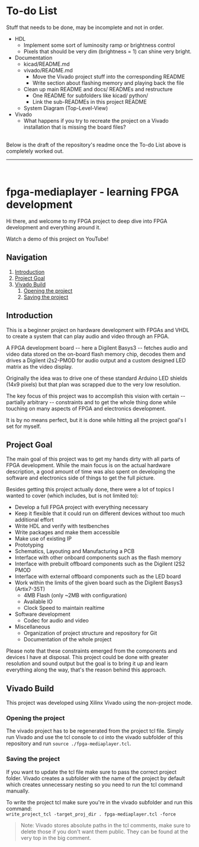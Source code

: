 
# To-do List

Stuff that needs to be done, may be incomplete and not in order.

- HDL
  - Implement some sort of luminosity ramp or brightness control
  - Pixels that should be very dim (brightness = 1) can shine very bright.
- Documentation
  - kicad/README.md
  - vivado/README.md
    - Move the Vivado project stuff into the corresponding README
    - Write section about flashing memory and playing back the file
  - Clean up main README and docs/ READMEs and restructure
    - One README for subfolders like kicad/ python/
    - Link the sub-READMEs in this project README
  - System Diagram (Top-Level-View)
- Vivado
  - What happens if you try to recreate the project on a Vivado installation that is missing the board files?

<br>
Below is the draft of the repository's readme once the To-do List above is completely worked out.

___
<br>

# fpga-mediaplayer - learning FPGA development

Hi there, and welcome to my FPGA project to deep dive into FPGA development and everything around it.

Watch a demo of this project on YouTube!

## Navigation
1. [Introduction](#introduction)
2. [Project Goal](#project-goal)
3. [Vivado Build](#vivado-build)
   1. [Opening the project](#opening-the-project)
   2. [Saving the project](#saving-the-project)

## Introduction

This is a beginner project on hardware development with FPGAs and VHDL to create a system that can
play audio and video through an FPGA.

A FPGA development board -- here a Digilent Basys3 -- fetches audio and video data stored on the on-board
flash memory chip, decodes them and drives a Digilent i2s2-PMOD for audio output and a custom designed
LED matrix as the video display.

Originally the idea was to drive one of these standard Arduino LED shields (14x9 pixels) but that plan
was scrapped due to the very low resolution.

The key focus of this project was to accomplish this vision with certain -- partially arbitrary -- constraints
and to get the whole thing done while touching on many aspects of FPGA and electronics development.

It is by no means perfect, but it is done while hitting all the project goal's I set for myself.

## Project Goal

The main goal of this project was to get my hands dirty with all parts of FPGA development.
While the main focus is on the actual hardware description, a good amount of time was also spent
on developing the software and electronics side of things to get the full picture.

Besides getting this project actually done,
there were a lot of topics I wanted to cover (which includes, but is not limited to):
- Develop a full FPGA project with everything necessary
- Keep it flexible that it could run on different devices without too much additional effort
- Write HDL and verify with testbenches
- Write packages and make them accessible
- Make use of existing IP
- Prototyping
- Schematics, Layouting and Manufacturing a PCB
- Interface with other onboard components such as the flash memory
- Interface with prebuilt offboard components such as the Digilent I2S2 PMOD
- Interface with external offboard components such as the LED board
- Work within the limits of the given board such as the Digilent Basys3 (Artix7-35T)
  - 4MB Flash (only ~2MB with configuration)
  - Available IO
  - Clock Speed to maintain realtime
- Software development
  - Codec for audio and video
- Miscellaneous
  - Organization of project structure and repository for Git
  - Documentation of the whole project

Please note that these constraints emerged from the components and devices I have at disposal.
This project could be done with greater resolution and sound output but the goal is to bring it up
and learn everything along the way, that's the reason behind this approach.

## Vivado Build

This project was developed using Xilinx Vivado using the non-project mode.

### Opening the project
The vivado project has to be regenerated from the project tcl file.
Simply run Vivado and use the tcl console to `cd` into the vivado subfolder of this repository and run `source ./fpga-mediaplayer.tcl`.

### Saving the project
If you want to update the tcl file make sure to pass the correct project folder.
Vivado creates a subfolder with the name of the project by default which creates unnecessary nesting so you need to run the tcl command manually.

To write the project tcl make sure you're in the vivado subfolder and run this command:<br>`write_project_tcl -target_proj_dir . fpga-mediaplayer.tcl -force`

> Note: Vivado stores absolute paths in the tcl comments, make sure to delete those if you don't want them public.
They can be found at the very top in the big comment.
